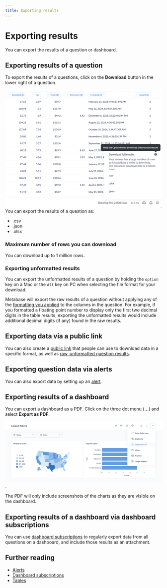 ```yaml
---
title: Exporting results
---
```


# Exporting results

You can export the results of a question or dashboard.

## Exporting results of a question

To export the results of a questions, click on the **Download** button in the lower right of a question.

![Exporting results of a question](../images/exporting-the-results-of-a-question.png)
You can export the results of a question as:

- .csv
- .json
- .xlsx

### Maximum number of rows you can download

You can download up to 1 million rows.

### Exporting unformatted results

You can export the unformatted results of a question by holding the `option` key on a Mac or the `Alt` key on PC when selecting the file format for your download.

Metabase will export the raw results of a question without applying any of the [formatting you applied](../../data-modeling/formatting.md) to the columns in the question. For example, if you formatted a floating point number to display only the first two decimal digits in the table results, exporting the unformatted results would include additional decimal digits (if any) found in the raw results.

## Exporting data via a public link

You can also create a [public link](../sharing/public-links.md#public-link-to-export-question-results-in-csv-xlsx-json) that people can use to download data in a specific format, as well as [raw, unformatted question results](public-links.md#exporting-raw-unformatted-question-results).

## Exporting question data via alerts

You can also export data by setting up an [alert](../sharing/alerts.md).

## Exporting results of a dashboard

You can export a dashboard as a PDF. Click on the three dot menu (**...**) and select **Export as PDF**.

![Exporting a dashboard as a PDF](../images/export-dashboard-as-pdf.png).

The PDF will only include screenshots of the charts as they are visible on the dashboard.

## Exporting results of a dashboard via dashboard subscriptions

You can use [dashboard subscriptions](../../dashboards/subscriptions.md) to regularly export data from all questions on a dashboard, and include those results as an attachment.

## Further reading

- [Alerts](../sharing/alerts.md)
- [Dashboard subscriptions](../../dashboards/subscriptions.md)
- [Tables](../sharing/visualizations/table.md)
